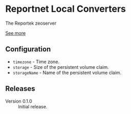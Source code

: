 # Reportnet Local Converters

The Reportek zeoserver

[See more](https://github.com/eea/eea.docker.reportek.zeoserver)

## Configuration

- `timezone` - Time zone.
- `storage` - Size of the persistent volume claim.
- `storageName` - Name of the persistent volume claim.

## Releases

<dl>

  <dt>Version 0.1.0</dt>
  <dd>Initial release.</dd>

</dl>
